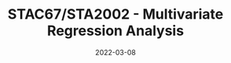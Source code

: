 ---
title: "STAC67/STA2002 - Multivariate Regression Analysis"
collection: teaching
type: "Teaching Assistant"
permalink: /teaching/2023-summer-teaching-2
venue: "University of Toronto, Department of Statistics"
date: 2022-03-08
location: "Toronto, Canada" 
---